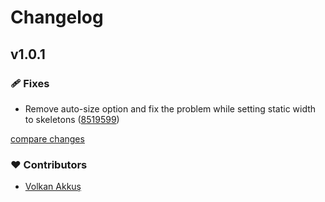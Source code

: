 # Changelog

## v1.0.1

### 🩹 Fixes

- Remove auto-size option and fix the problem while setting static width to skeletons ([8519599](https://github.com/volkanakkus/nuxt-skeleton/commit/8519599))

[compare changes](https://github.com/volkanakkus/nuxt-skeleton/compare/v1.0.0...v1.0.1)

### ❤️ Contributors

- [Volkan Akkuş](https://github.com/volkanakkus) 


